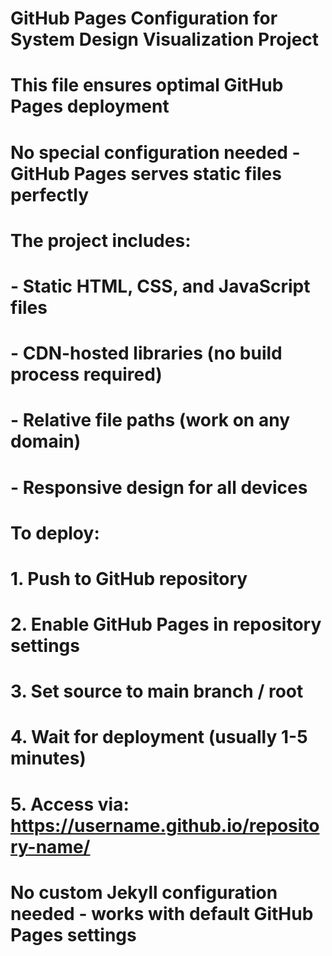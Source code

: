 # GitHub Pages Configuration for System Design Visualization Project

# This file ensures optimal GitHub Pages deployment
# No special configuration needed - GitHub Pages serves static files perfectly

# The project includes:
# - Static HTML, CSS, and JavaScript files
# - CDN-hosted libraries (no build process required)
# - Relative file paths (work on any domain)
# - Responsive design for all devices

# To deploy:
# 1. Push to GitHub repository
# 2. Enable GitHub Pages in repository settings
# 3. Set source to main branch / root
# 4. Wait for deployment (usually 1-5 minutes)
# 5. Access via: https://username.github.io/repository-name/

# No custom Jekyll configuration needed - works with default GitHub Pages settings